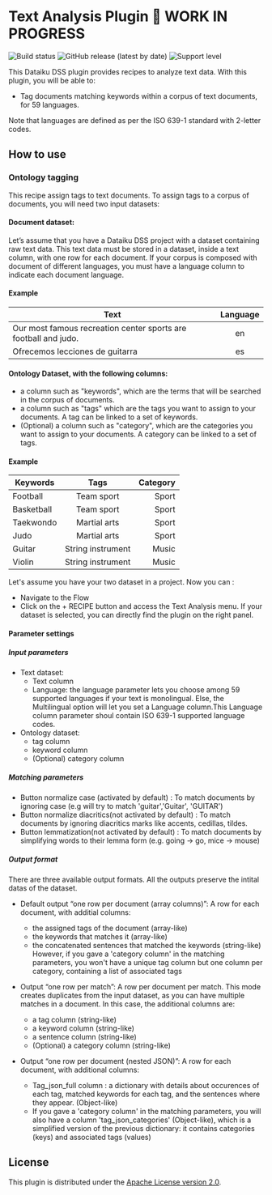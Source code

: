 # Text Analysis Plugin 🚧 WORK IN PROGRESS

![Build status](https://github.com/dataiku/dss-plugin-nlp-analysis/actions/workflows/auto-make.yml/badge.svg) ![GitHub release (latest by date)](https://img.shields.io/github/v/release/dataiku/dss-plugin-nlp-analysis?logo=github)  ![Support level](https://img.shields.io/badge/support-Unsupported-orange)

This Dataiku DSS plugin provides recipes to analyze text data. With this plugin, you will be able to:

- Tag documents matching keywords within a corpus of text documents, for 59 languages.

Note that languages are defined as per the ISO 639-1 standard with 2-letter codes.

## How to use
### Ontology tagging
This recipe assign tags to text documents. To assign tags to a corpus of documents, you will need two input datasets:
#### Document dataset:
Let’s assume that you have a Dataiku DSS project with a dataset containing raw text data. This text data must be stored in a dataset, inside a text column, with one row for each document. If your corpus is composed with document of different languages, you must have a language column to indicate each document language. 

#### Example 
| Text     | Language          | 
| ------------- |:-------------:| 
| Our most famous recreation center sports are football and judo.   | en | 
| Ofrecemos lecciones de guitarra    | es    | 

#### Ontology Dataset, with the following columns:
- a column such as "keywords", which are the terms that will be searched in the corpus of documents.
- a column such as "tags" which are the tags you want to assign to your documents. A tag can be linked to a set of keywords. 
- (Optional) a column such as "category", which are the categories you want to assign to your documents. A category can be linked to a set of tags.

#### Example

| Keywords      | Tags           | Category  |
| ------------- |:-------------:| -----:|
| Football     | Team sport | Sport |
| Basketball      | Team sport     |   Sport |
| Taekwondo | Martial arts   |    Sport |
| Judo | Martial arts      |    Sport |
| Guitar | String instrument     |    Music |
| Violin | String instrument      |    Music |

Let's assume you have your two dataset in a project. Now you can : 
- Navigate to the Flow
- Click on the + RECIPE button and access the Text Analysis menu. If your dataset is selected, you can directly find the plugin on the right panel.

#### Parameter settings

##### Input parameters



*   Text dataset:
    *   Text column
    *   Language: the language parameter lets you choose among 59 supported languages if your text is monolingual. Else, the Multilingual option will let you set a Language column.This Language column parameter shoul contain ISO 639-1 supported language codes. 
*   Ontology dataset:
    *   tag column
    *   keyword column
    *   (Optional) category column

 
##### Matching parameters



*   Button normalize case (activated by default) : To match documents by ignoring case (e.g will try to match 'guitar','Guitar', 'GUITAR')
*   Button normalize diacritics(not activated by default) : To match documents by ignoring diacritics marks like accents, cedillas, tildes. 
*   Button lemmatization(not activated by default) : To match documents by simplifying words to their lemma form (e.g. going → go, mice → mouse)

##### Output format

There are three available output formats. All the outputs preserve the intital datas of the dataset.
* Default output “one row per document (array columns)”: A row for each document, with additial columns:
  *   the assigned tags of the document (array-like)
  *   the keywords that matches it (array-like)
  *   the concatenated sentences that matched the keywords (string-like)
  However, if you gave a 'category column' in the matching parameters, you won't have a unique tag column but one column per category, containing a list of associated tags
 
* Output “one row per match”: A row per document per match. This mode creates duplicates from the input dataset, as you can have multiple matches in a document. 
In this case, the additional columns are:
  * a tag column (string-like)
  * a keyword column (string-like)
  * a sentence column (string-like)
  * (Optional) a category column (string-like)
  
* Output “one row per document (nested JSON)”: A row for each document, with additional columns:
  * Tag_json_full column : a dictionary with details about occurences of each tag, matched keywords for each tag, and the sentences where they appear. (Object-like)
  * If you gave a 'category column' in the matching parameters, you will also have a column 'tag_json_categories' (Object-like), which is a simplified version of the previous dictionary: it contains categories (keys) and associated tags (values)


## License

This plugin is distributed under the [Apache License version 2.0](LICENSE).
